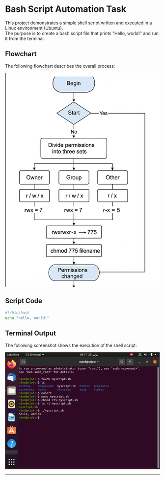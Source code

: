 
#  Bash Script Automation Task

This project demonstrates a simple shell script written and executed in a Linux environment (Ubuntu).  
The purpose is to create a bash script file that prints "Hello, world!" and run it from the terminal.

##  Flowchart

The following flowchart describes the overall process:

![Flowchart](flowchart.png)

##  Script Code

```bash
#!/bin/bash
echo "hello, world!"
```

##  Terminal Output

The following screenshot shows the execution of the shell script:

![Terminal Output](terminal_screenshot.png)

---


